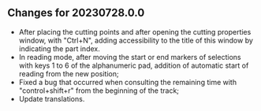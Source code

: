 ## Changes for 20230728.0.0

* After placing the cutting points and after opening the cutting properties window, with "Ctrl+N", adding accessibility to the title of this window by indicating the part index.
* In reading mode, after moving the start or end markers of selections with keys 1 to 6 of the alphanumeric pad, addition of automatic start of reading from the new position;
* Fixed a bug that occurred when consulting the remaining time with "control+shift+r" from the beginning of the track;
* Update translations.


